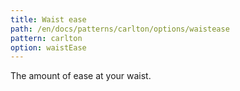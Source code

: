```yaml
---
title: Waist ease
path: /en/docs/patterns/carlton/options/waistease
pattern: carlton
option: waistEase
---
```


The amount of ease at your waist.
